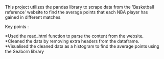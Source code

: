 This project utilizes the pandas library to scrape data from the 'Basketball reference' website to find the average points that each NBA player has gained in different matches.

Key points :

*Used the read_html function to parse the content from the website.
*Cleaned the data by removing extra headers from the dataframe.
*Visualised the cleaned data as a histogram to find the average points using the Seaborn library

